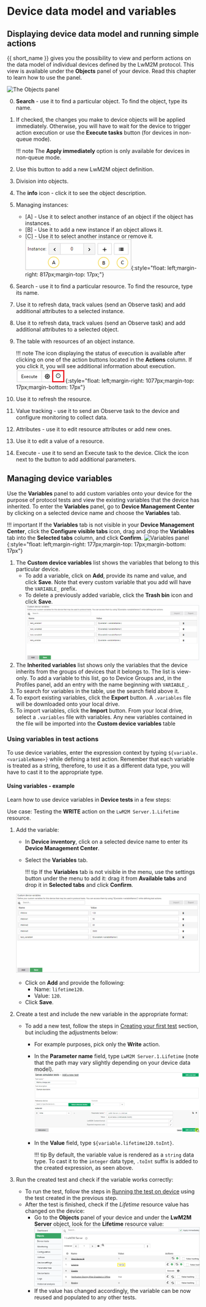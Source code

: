 # Device data model and variables

##	Displaying device data model and running simple actions

{{ short_name }} gives you the possibility to view and perform actions on the data model of individual devices defined by the LwM2M protocol. This view is available under the **Objects** panel of your device. Read this chapter to learn how to use the panel.

![The Objects panel](images/image062.png "The Objects panel")

0. **Search** - use it to find a particular object. To find the object, type its name.
0. If checked, the changes you make to device objects will be applied immediately. Otherwise, you will have to wait for the device to trigger action execution or use the **Execute tasks** button (for devices in non-queue mode).

    !!! note
        The **Apply immediately** option is only available for devices in non-queue mode.

0. Use this button to add a new LwM2M object definition.
0. Division into objects.
0. The **info** icon - click it to see the object description.
0. Managing instances:
    - [A] - Use it to select another instance of an object if the object has instances.
    - [B] - Use it to add a new instance if an object allows it.
    - [C] - Use it to select another instance or remove it.
     ![Instances](images/image063.png "Instances"){:style="float: left;margin-right: 817px;margin-top: 17px;"}
0. Search - use it to find a particular resource. To find the resource, type its name.
0. Use it to refresh data, track values (send an Observe task) and add additional attributes to a selected instance.
0. Use it to refresh data, track values (send an Observe task) and add additional attributes to a selected object.
0. The table with resources of an object instance.

    !!! note
        The icon displaying the status of execution is available after clicking on one of the action buttons located in the **Actions** column. If you click it, you will see additional information about execution.
        ![Execution status icon](images/image064.png "Execution status icon"){:style="float: left;margin-right: 1077px;margin-top: 17px;margin-bottom: 17px"}

0.	Use it to refresh the resource.
0.	Value tracking - use it to send an Observe task to the device and configure monitoring to collect data.
0.	Attributes - use it to edit resource attributes or add new ones.
0.	Use it to edit a value of a resource.
0.	Execute - use it to send an Execute task to the device. Click the icon next to the button to add additional parameters.

##	Managing device variables

Use the **Variables** panel to add custom variables onto your device for the purpose of protocol tests and view the existing variables that the device has inherited.
To enter the **Variables** panel, go to **Device Management Center** by clicking on a selected device name and choose the **Variables** tab.

!!! important
    If the **Variables** tab is not visible in your **Device Management Center**, click the **Configure visible tabs** icon, drag and drop the **Variables** tab into the **Selected tabs** column, and click **Confirm**.
    ![Variables panel](images/variables_tab_config.gif "The variables panel"){:style="float: left;margin-right: 177px;margin-top: 17px;margin-bottom: 17px"}

1.	The **Custom device variables** list shows the variables that belong to this particular device.
    - To add a variable, click on **Add**, provide its name and value, and click **Save**. Note that every custom variable that you add will have the `VARIABLE_` prefix.
    - To delete a previously added variable, click the **Trash bin** icon and click **Save**.
![Variables panel](images/image065.png "The variables panel")
2.	The **Inherited variables** list shows only the variables that the device inherits from the groups of devices that it belongs to. The list is view-only. To add a variable to this list, go to Device Groups and, in the Profiles panel, add an entry with the name beginning with `VARIABLE_`.
3. To search for variables in the table, use the search field above it.
4. To export existing variables, click the **Export** button. A `.variables` file will be downloaded onto your local drive.
5. To import variables, click the **Import** button. From your local drive, select a `.variables` file with variables. Any new variables contained in the file will be imported into the **Custom device variables** table

### Using variables in test actions

To use device variables, enter the expression context by typing ``${variable.<variableName>}`` while defining a test action. Remember that each variable is treated as a string, therefore, to use it as a different data type, you will have to cast it to the appropriate type. 

#### Using variables - example

Learn how to use device variables in **Device tests** in a few steps:

Use case: Testing the **WRITE** action on the `LwM2M Server.1.Lifetime` resource.

1. Add the variable:
     - In **Device inventory**, click on a selected device name to enter its **Device Management Center**.
     - Select the **Variables** tab.

        !!! tip
            If the **Variables** tab is not visible in the menu, use the settings button under the menu to add it: drag it from **Available tabs** and drop it in **Selected tabs** and click **Confirm**.

      ![Adding a variable](images/image105.png "Adding a variable")

     - Click on **Add** and provide the following:
         - Name: `lifetime120`.
         - Value: `120`.
     - Click **Save**.

2. Create a test and include the new variable in the appropriate format:
     - To add a new test, follow the steps in [Creating your first test](Getting_started.md#create-your-first-test-case) section, but including the adjustments below:
         - For example purposes, pick only the **Write** action.
         - In the **Parameter name** field, type `LwM2M Server.1.Lifetime` (note that the path may vary slightly depending on your device data model).
![Using a variable in a test](images/image107.png "Using a variable in a test case")
         - In the **Value** field, type `${variable.lifetime120.toInt}`.

            !!! tip
                By default, the variable value is rendered as a `string` data type. To cast it to the `integer` data type, `.toInt` suffix is added to the created expression, as seen above.

3. Run the created test and check if the variable works correctly:
     -  To run the test, follow the steps in [Running the test on device](Getting_started.md#run-the-test-case-on-device) using the test created in the previous step.
     -  After the test is finished, check if the *Lifetime* resource value has changed on the device:
        - Go to the **Objects** panel of your device and under the **LwM2M Server** object, look for the **Lifetime** resource value:
![Checking device data model](images/image106.png "Checking device data model")
        - If the value has changed accordingly, the variable can be now reused and populated to any other tests.
